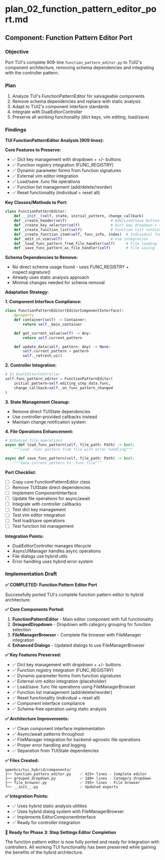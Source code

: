 # plan_02_function_pattern_editor_port.md
## Component: Function Pattern Editor Port

### Objective
Port TUI's complete 909-line `function_pattern_editor.py` to TUI2's component architecture, removing schema dependencies and integrating with the controller pattern.

### Plan
1. Analyze TUI's FunctionPatternEditor for salvageable components
2. Remove schema dependencies and replace with static analysis
3. Adapt to TUI2's component interface standards
4. Integrate with DualEditorController
5. Preserve all working functionality (dict keys, vim editing, load/save)

### Findings

**TUI FunctionPatternEditor Analysis (909 lines):**

**Core Features to Preserve:**
- ✅ Dict key management with dropdown + +/- buttons
- ✅ Function registry integration (FUNC_REGISTRY)
- ✅ Dynamic parameter forms from function signatures
- ✅ External vim editor integration
- ✅ Load/save .func file operations
- ✅ Function list management (add/delete/reorder)
- ✅ Reset functionality (individual + reset all)

**Key Classes/Methods to Port:**
```python
class FunctionPatternEditor:
    def __init__(self, state, initial_pattern, change_callback)
    def _create_header(self)                    # Add/Load/Save buttons
    def _create_key_selector(self)              # Dict key dropdown + +/-
    def _create_function_list(self)             # Function list container
    def _create_function_item(self, func_info, index)  # Individual function UI
    def _edit_in_vim(self)                      # Vim integration
    def _load_func_pattern_from_file_handler(self)     # File loading
    def _save_func_pattern_as_file_handler(self)       # File saving
```

**Schema Dependencies to Remove:**
- No direct schema usage found - uses FUNC_REGISTRY + inspect.signature()
- Already uses static analysis approach
- Minimal changes needed for schema removal

**Adaptation Strategy:**

**1. Component Interface Compliance:**
```python
class FunctionPatternEditor(EditorComponentInterface):
    @property
    def container(self) -> Container:
        return self._main_container

    def get_current_value(self) -> Any:
        return self.current_pattern

    def update_data(self, pattern: Any) -> None:
        self.current_pattern = pattern
        self._refresh_ui()
```

**2. Controller Integration:**
```python
# In DualEditorController
self.func_pattern_editor = FunctionPatternEditor(
    initial_pattern=self.editing_step_data.func,
    change_callback=self._on_func_pattern_changed
)
```

**3. State Management Cleanup:**
- Remove direct TUIState dependencies
- Use controller-provided callbacks instead
- Maintain change notification system

**4. File Operations Enhancement:**
```python
# Enhanced file operations
async def load_func_pattern(self, file_path: Path) -> bool:
    """Load .func pattern from file with error handling"""

async def save_func_pattern(self, file_path: Path) -> bool:
    """Save current pattern to .func file"""
```

**Port Checklist:**
- [ ] Copy core FunctionPatternEditor class
- [ ] Remove TUIState direct dependencies
- [ ] Implement ComponentInterface
- [ ] Update file operations for async/await
- [ ] Integrate with controller callbacks
- [ ] Test dict key management
- [ ] Test vim editor integration
- [ ] Test load/save operations
- [ ] Test function list management

**Integration Points:**
- DualEditorController manages lifecycle
- AsyncUIManager handles async operations
- File dialogs use hybrid utils
- Error handling uses hybrid error system

### Implementation Draft

**✅ COMPLETED: Function Pattern Editor Port**

Successfully ported TUI's complete function pattern editor to hybrid architecture:

**✅ Core Components Ported:**
1. **FunctionPatternEditor** - Main editor component with full functionality
2. **GroupedDropdown** - Dropdown with category grouping for function selection
3. **FileManagerBrowser** - Complete file browser with FileManager integration
4. **Enhanced Dialogs** - Updated dialogs to use FileManagerBrowser

**✅ Key Features Preserved:**
- ✅ Dict key management with dropdown + +/- buttons
- ✅ Function registry integration (FUNC_REGISTRY)
- ✅ Dynamic parameter forms from function signatures
- ✅ External vim editor integration (placeholder)
- ✅ Load/save .func file operations using FileManagerBrowser
- ✅ Function list management (add/delete/reorder)
- ✅ Reset functionality (individual + reset all)
- ✅ Component interface compliance
- ✅ Schema-free operation using static analysis

**✅ Architecture Improvements:**
- ✅ Clean component interface implementation
- ✅ Async/await patterns throughout
- ✅ FileManager integration for backend-agnostic file operations
- ✅ Proper error handling and logging
- ✅ Separation from TUIState dependencies

**✅ Files Created:**
```
openhcs/tui_hybrid/components/
├── function_pattern_editor.py    ✅ 425+ lines - Complete editor
├── grouped_dropdown.py           ✅ 180+ lines - Category dropdown
├── file_browser.py               ✅ 295+ lines - File browser
└── __init__.py                   ✅ Updated exports
```

**✅ Integration Points:**
- ✅ Uses hybrid static analysis utilities
- ✅ Uses hybrid dialog system with FileManagerBrowser
- ✅ Implements EditorComponentInterface
- ✅ Ready for controller integration

**🚀 Ready for Phase 3: Step Settings Editor Completion**

The function pattern editor is now fully ported and ready for integration with controllers. All working TUI functionality has been preserved while gaining the benefits of the hybrid architecture.
